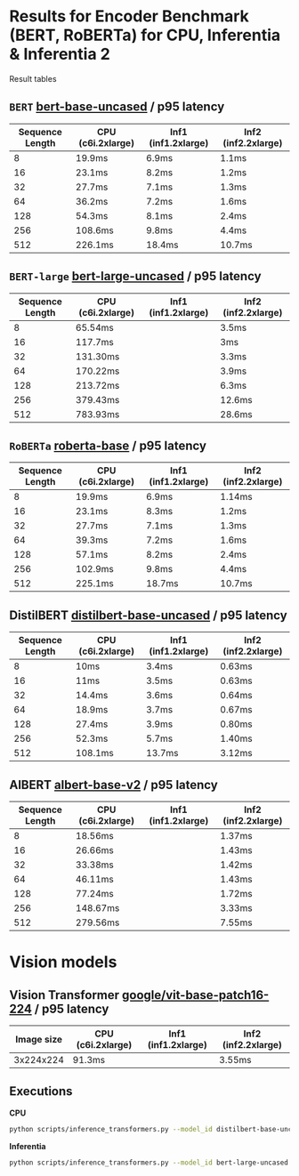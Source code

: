 # Results for Encoder Benchmark (BERT, RoBERTa) for CPU, Inferentia & Inferentia 2

Result tables

## `BERT` [bert-base-uncased](https://huggingface.co/bert-base-uncased) / p95 latency

| Sequence Length | CPU (c6i.2xlarge) | Inf1 (inf1.2xlarge) | Inf2 (inf2.2xlarge) |
| --------------- | ----------------- | ------------------- | ------------------- |
| 8               | 19.9ms            | 6.9ms               | 1.1ms               |
| 16              | 23.1ms            | 8.2ms               | 1.2ms               |
| 32              | 27.7ms            | 7.1ms               | 1.3ms               |
| 64              | 36.2ms            | 7.2ms               | 1.6ms               |
| 128             | 54.3ms            | 8.1ms               | 2.4ms               |
| 256             | 108.6ms           | 9.8ms               | 4.4ms               |
| 512             | 226.1ms           | 18.4ms              | 10.7ms              |



## `BERT-large` [bert-large-uncased](https://huggingface.co/bert-large-uncased) / p95 latency

| Sequence Length | CPU (c6i.2xlarge) | Inf1 (inf1.2xlarge) | Inf2 (inf2.2xlarge) |
| --------------- | ----------------- | ------------------- | ------------------- |
| 8               | 65.54ms           |                     | 3.5ms               |
| 16              | 117.7ms           |                     | 3ms                 |
| 32              | 131.30ms          |                     | 3.3ms               |
| 64              | 170.22ms          |                     | 3.9ms               |
| 128             | 213.72ms          |                     | 6.3ms               |
| 256             | 379.43ms          |                     | 12.6ms              |
| 512             | 783.93ms          |                     | 28.6ms              |


## `RoBERTa` [roberta-base](https://huggingface.co/roberta-base) / p95 latency 


| Sequence Length | CPU (c6i.2xlarge) | Inf1 (inf1.2xlarge) | Inf2 (inf2.2xlarge) |
| --------------- | ----------------- | ------------------- | ------------------- |
| 8               | 19.9ms            | 6.9ms               | 1.14ms              |
| 16              | 23.1ms            | 8.3ms               | 1.2ms               |
| 32              | 27.7ms            | 7.1ms               | 1.3ms               |
| 64              | 39.3ms            | 7.2ms               | 1.6ms               |
| 128             | 57.1ms            | 8.2ms               | 2.4ms               |
| 256             | 102.9ms           | 9.8ms               | 4.4ms               |
| 512             | 225.1ms           | 18.7ms              | 10.7ms              |


## DistilBERT [distilbert-base-uncased](https://huggingface.co/distilbert-base-uncased) / p95 latency

| Sequence Length | CPU (c6i.2xlarge) | Inf1 (inf1.2xlarge) | Inf2 (inf2.2xlarge) |
| --------------- | ----------------- | ------------------- | ------------------- |
| 8               | 10ms              | 3.4ms               | 0.63ms              |
| 16              | 11ms              | 3.5ms               | 0.63ms              |
| 32              | 14.4ms            | 3.6ms               | 0.64ms              |
| 64              | 18.9ms            | 3.7ms               | 0.67ms              |
| 128             | 27.4ms            | 3.9ms               | 0.80ms              |
| 256             | 52.3ms            | 5.7ms               | 1.40ms              |
| 512             | 108.1ms           | 13.7ms              | 3.12ms              |

## AlBERT [albert-base-v2](https://huggingface.co/albert-base-v2) / p95 latency

| Sequence Length | CPU (c6i.2xlarge) | Inf1 (inf1.2xlarge) | Inf2 (inf2.2xlarge) |
| --------------- | ----------------- | ------------------- | ------------------- |
| 8               | 18.56ms           |                     | 1.37ms              |
| 16              | 26.66ms           |                     | 1.43ms              |
| 32              | 33.38ms           |                     | 1.42ms              |
| 64              | 46.11ms           |                     | 1.43ms              |
| 128             | 77.24ms           |                     | 1.72ms              |
| 256             | 148.67ms          |                     | 3.33ms              |
| 512             | 279.56ms          |                     | 7.55ms              |

# Vision models

## Vision Transformer [google/vit-base-patch16-224](https://huggingface.co/google/vit-base-patch16-224) / p95 latency

| Image size | CPU (c6i.2xlarge) | Inf1 (inf1.2xlarge) | Inf2 (inf2.2xlarge) |
| ---------- | ----------------- | ------------------- | ------------------- |
| 3x224x224  | 91.3ms            |                     | 3.55ms              |



## Executions

**CPU**

```bash
python scripts/inference_transformers.py --model_id distilbert-base-uncased --instance_type c6i.2xlarge
```

**Inferentia**

```bash
python scripts/inference_transformers.py --model_id bert-large-uncased --instance_type inf2.xlarge --is_neuron 
```